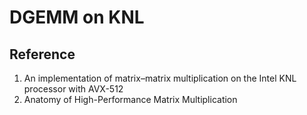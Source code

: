 # DGEMM on KNL


## Reference
1. An implementation of matrix–matrix multiplication on the Intel KNL processor with AVX-512
2. Anatomy of High-Performance Matrix Multiplication
